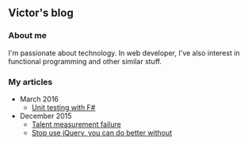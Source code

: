 
## Victor's blog

### About me
I'm passionate about technology. In web developer, I've also interest in functional programming and other similar stuff.

### My articles

- March 2016
    - [Unit testing with F#](posts/20160331-fsharp-unit-testing.html)
- December 2015
    - [Talent measurement failure](posts/20151217-talent-measurement-failure.html)
    - [Stop use jQuery, you can do better without](posts/20151216-stop-use-jquery-you-can-do-better-without.html)

